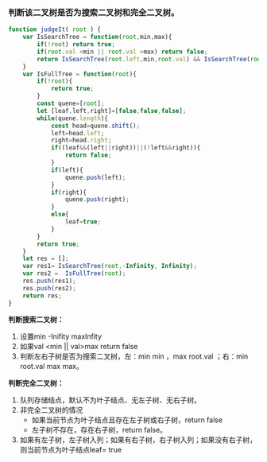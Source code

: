 ### 判断该二叉树是否为搜索二叉树和完全二叉树。

```js
function judgeIt( root ) {
    var IsSearchTree = function(root,min,max){
        if(!root) return true;
        if(root.val <min || root.val >max) return false;
        return IsSearchTree(root.left,min,root.val) && IsSearchTree(root.right,root.val,max);
    }
    var IsFullTree = function(root){
        if(!root){
            return true;
        }
        const quene=[root];
        let [leaf,left,right]=[false,false,false];
        while(quene.length){
            const head=quene.shift();
            left=head.left;
            right=head.right;
            if((leaf&&(left||right))||(!left&&right)){
                return false;
            }
            if(left){
                quene.push(left);
            }
            if(right){
                quene.push(right);
            }
            else{
                leaf=true;
            }
        }
        return true;
    }
    let res = [];
    var res1= IsSearchTree(root,-Infinity, Infinity);
    var res2 =  IsFullTree(root);
    res.push(res1);
    res.push(res2);
    return res;
}
```

**判断搜索二叉树：**

1. 设置min -Inifity maxInfity
2. 如果val <min || val>max return false
3. 判断左右子树是否为搜索二叉树，左：min min ，max root.val ；右：min root.val max max。

**判断完全二叉树：**

1. 队列存储结点，默认不为叶子结点、无左子树、无右子树。
2. 非完全二叉树的情况
   - 如果当前节点为叶子结点且存在左子树或右子树，return false
   - 左子树不存在，存在右子树，return false。
3. 如果有左子树，左子树入列；如果有右子树，右子树入列；如果没有右子树，则当前节点为叶子结点leaf= true